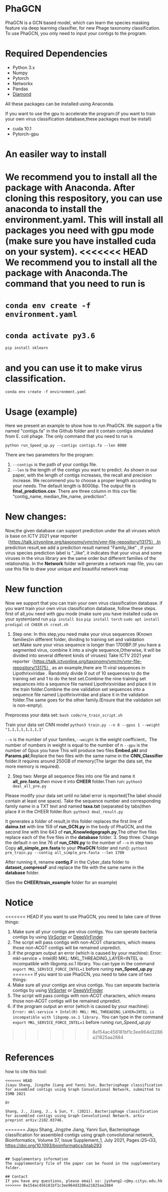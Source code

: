 # PhaGCN

PhaGCN is a GCN based model, which can learn the species masking feature via deep learning classifier, for new Phage taxonomy classification. To use PhaGCN, you only need to input your contigs to the program.

# Required Dependencies
* Python 3.x
* Numpy
* Pytorch
* Networkx
* Pandas
* [Diamond](https://github.com/bbuchfink/diamond)

All these packages can be installed using Anaconda.

If you want to use the gpu to accelerate the program:(if you want to train your own virus classification database,these packages must be install)

* cuda 10.1
* Pytorch-gpu

# An easiler way to install
We recommend you to install all the package with Anaconda.
After cloning this respository, you can use anaconda to install the **environment.yaml**. This will install all packages you need with gpu mode (make sure you have installed cuda on your system).
<<<<<<< HEAD
We recommend you to install all the package with Anaconda.The command that you need to run is 
=======
`conda env create -f environment.yaml`
=======
`conda activate py3.6`
=======
`pip install sklearn`

and you can use it to make virus classification.
=======
`conda env create -f environment.yaml`


# Usage (example)
Here we present an example to show how to run PhaGCN. We support a file named "contigs.fa" in the Github folder and it contain contigs simulated from E. coli phage. The only command that you need to run is 

`python run_Speed_up.py --contigs contigs.fa --len 8000`

There are two parameters for the program: 
1. `--contigs` is the path of your contigs file. 
2. `--len` is the length of the contigs you want to predict. 
As shown in our paper, with the length of contigs increases, the recall and precision increase. We recommend you to choose a proper length according to your needs. The default length is 8000bp.
The output file is **final_prediction.csv**. There are three column in this csv file: "contig_name, median_file_name, prediction".

# New changes:
Now,the given database can support prediction under the all viruses which is base on ICTV 2021 year reporter（https://talk.ictvonline.org/taxonomy/vmr/m/vmr-file-repository/13175）.In prediction result,we add a prediction result named "Family_like" , if your virus species prediction label is "_like", it indicates that your virus and some viruses in the virus library are the same order but different families of the relationship.
In the **Network** folder will generate a network map file, you can use this file to draw your unique and beautiful network map

# New function
Now we support that you can train your own virus classification database.
if you want train your own virus classification database, follow these steps.
first of all,you need with gpu mode (make sure you have installed cuda on your system)and  run 
`pip install bio`
`pip install torch`
`sudo apt install prodigal`
`cd CHEER`
`sh creat.sh`

1. Step one:
In this step,you need make your virus sequences (Known families)in different folder, dividing to training set and validation set.Make sure your virus sequence is longer than 1700BP.(If you have a segmented virus, combine it into a single sequence,Otherwise, it will be divided into several different kinds of viruses)
Take ICTV 2021 year reporter（https://talk.ictvonline.org/taxonomy/vmr/m/vmr-file-repository/13175） as an example,there are 11 viral sequences in Lipothrixviridae .
Randomly divide 9 out of 10 sequences to do the training set and 1 to do the test set.Combine the nine training set sequences into a sequence file named Lipothrixviridae and place it in the train folder.Combine the one validation set sequences into a sequence file named Lipothrixviridae and place it in the validation folder.The same goes for the other family.(Ensure that the validation set is non-empty).

Preprocess your data set:
`bash code/re_train_script.sh`

Train your data set CNN model
`python3 train.py --n 8 --gpus 1 --weight "1,1,1,1,1,1,1,1"`

`--n` is the number of your families,`--weight` is the  weight coefficient，The number of numbers in weight is equal to the number of n `--gpu` is the number of Gpus you have
This will produce two files **Embed.pkl** and **Params.pkl**,Replace the two files with the same name in the **CNN_Classifier** folder.It requires around 250GB of memory(The larger the data set, the more memory is required).

2. Step two:
Merge all sequence files into one file and name it **all_pre.fasta**,then move it into 
**CHEER** folder.Then run:
`python3 deal_all_pre.py`

Please modify your data set until no label error is reported(The label should contain at least one space).
Take the sequence number and corresponding family name in a TXT text and named **taxa.txt** (separated by tabs)then place it in the CHEER folder.Run:
`python3 deal_result.py`

It generates a folder of result,in this folder replaces the first line of **daima.txt** with line 159 of **run_GCN.py** in the body of PhaGCN, and the second line with line 643 of **run_Knowledgegraph.py**,The other five files replace each of the five files in the **database** folder.
3. Step three:
Change the default n on line 76 of **run_CNN.py** to the number of `--n` in step two
Copy **all_simple_pre.fasta** to your **PhaGCN** folder and run():
`python3 pre_train.py --contig all_simple_pre.fasta --len 1700`

After running it, rename **contig.F** in the Cyber_data folder to **dataset_compressF** and replace the file with the same name in the **database** folder.

(See the **CHEER/train_example** folder for an example)
# Notice
<<<<<<< HEAD
If you want to use PhaGCN, you need to take care of three things:
1. Make sure all your contigs are virus contigs. You can sperate bacteria contigs by using [VirSorter](https://github.com/simroux/VirSorter) or [DeepVirFinder](https://github.com/jessieren/DeepVirFinder)
2. The script will pass contigs with non-ACGT characters, which means those non-ACGT contigs will be remained unpredict.
3. if the program output an error (which is caused by your machine): Error: mkl-service + Intel(R) MKL: MKL_THREADING_LAYER=INTEL is incompatible with libgomp.so.1 library. You can type in the command `export MKL_SERVICE_FORCE_INTEL=1` before runing **run_Speed_up.py**
=======
If you want to use PhaGCN, you need to take care of two things:
1. Make sure all your contigs are virus contigs. You can separate bacteria contigs by using [VirSorter](https://github.com/simroux/VirSorter) or [DeepVirFinder](https://github.com/jessieren/DeepVirFinder)
2. The script will pass contigs with non-ACGT characters, which means those non-ACGT contigs will be remained unpredict.
3. if the program output an error (which is caused by your machine):
`Error: mkl-service + Intel(R) MKL: MKL_THREADING_LAYER=INTEL is incompatible with libgomp.so.1 library.`
You can type in the command `export MKL_SERVICE_FORCE_INTEL=1` before runing *run_Speed_up.py*
>>>>>>> 8e154ac456181bf1c3ee964d3286a21825aa2884

# References
how to cite this tool:
```
<<<<<<< HEAD
Jiayu Shang, Jingzhe Jiang and Yanni Sun, Bacteriophage classification for assembled contigs using Graph Convolutional Network, submitted to ISMB 2021

Or

Shang, J., Jiang, J., & Sun, Y. (2021). Bacteriophage classification for assembled contigs using Graph Convolutional Network. arXiv preprint arXiv:2102.03746.
```
=======
Jiayu Shang, Jingzhe Jiang, Yanni Sun, Bacteriophage classification for assembled contigs using graph convolutional network, Bioinformatics, Volume 37, Issue Supplement_1, July 2021, Pages i25–i33, https://doi.org/10.1093/bioinformatics/btab293
```

## Supplementary information
The supplementary file of the paper can be found in the supplementary folder.

## Contact
If you have any questions, please email us: jyshang2-c@my.cityu.edu.hk
>>>>>>> 8e154ac456181bf1c3ee964d3286a21825aa2884
